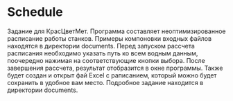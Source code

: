 # Schedule
Задание для КрасЦветМет.
Программа составляет неоптимизированное расписание работы станков. Примеры компоновки входных файлов находятся в директории documents.
Перед запуском рассчета расписания необходимо указать путь ко всем водным данным, поочередно нажимая на соответствующие кнопки выбора.
После завершения рассчета, результат отобразится в окне программы. Также будет создан и открыт фай Excel с раписанием, который можно
будет сохранить в удобное вам место. 
Подробное задание находится в директории documents.
